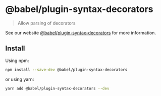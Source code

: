 # @babel/plugin-syntax-decorators

> Allow parsing of decorators

See our website [@babel/plugin-syntax-decorators](https://babeljs.io/docs/en/next/babel-plugin-syntax-decorators.html) for more information.

## Install

Using npm:

```sh
npm install --save-dev @babel/plugin-syntax-decorators
```

or using yarn:

```sh
yarn add @babel/plugin-syntax-decorators --dev
```
